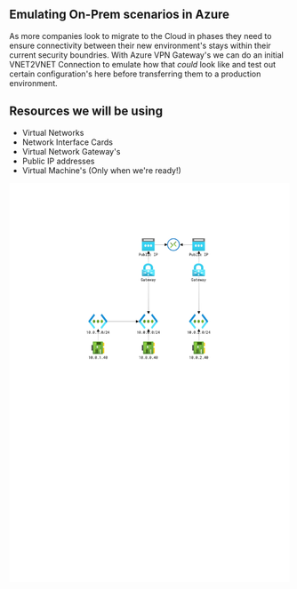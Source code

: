 ## Emulating On-Prem scenarios in Azure

As more companies look to migrate to the Cloud in phases they need to ensure connectivity between their new environment's stays within their current security boundries. With Azure VPN Gateway's we can do an initial VNET2VNET Connection to emulate how that *could* look like and test out certain configuration's here before transferring them to a production environment.

## Resources we will be using

* Virtual Networks
* Network Interface Cards
* Virtual Network Gateway's
* Public IP addresses
* Virtual Machine's (Only when we're ready!)



![Architecture](terraform\Hub-Spoke-Gateway\HUB-SPOKE.PNG)


